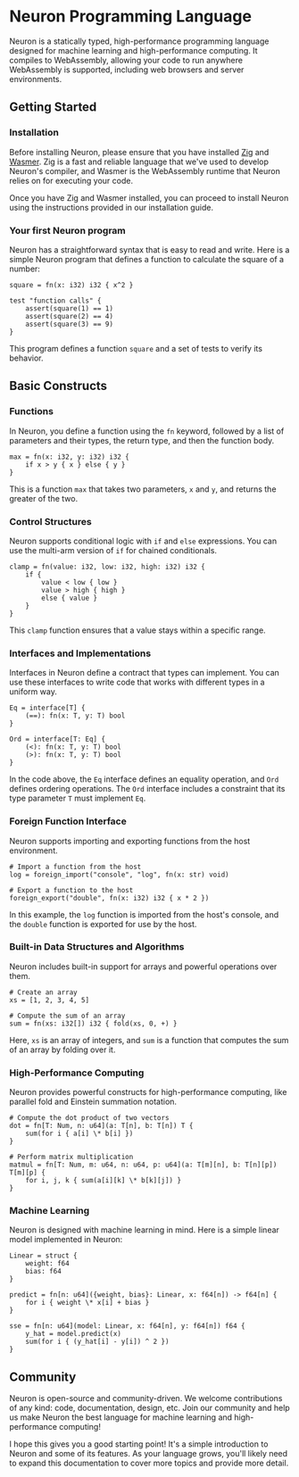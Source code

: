 # Neuron Programming Language

Neuron is a statically typed, high-performance programming language designed for machine learning and high-performance computing. It compiles to WebAssembly, allowing your code to run anywhere WebAssembly is supported, including web browsers and server environments.

## Getting Started

### Installation

Before installing Neuron, please ensure that you have installed [Zig](https://ziglang.org/) and [Wasmer](https://wasmer.io/). Zig is a fast and reliable language that we've used to develop Neuron's compiler, and Wasmer is the WebAssembly runtime that Neuron relies on for executing your code.

Once you have Zig and Wasmer installed, you can proceed to install Neuron using the instructions provided in our installation guide.

### Your first Neuron program

Neuron has a straightforward syntax that is easy to read and write. Here is a simple Neuron program that defines a function to calculate the square of a number:

```neuron
square = fn(x: i32) i32 { x^2 }

test "function calls" {
    assert(square(1) == 1)
    assert(square(2) == 4)
    assert(square(3) == 9)
}
```

This program defines a function `square` and a set of tests to verify its behavior.

## Basic Constructs

### Functions

In Neuron, you define a function using the `fn` keyword, followed by a list of parameters and their types, the return type, and then the function body.

```neuron
max = fn(x: i32, y: i32) i32 {
    if x > y { x } else { y }
}
```

This is a function `max` that takes two parameters, `x` and `y`, and returns the greater of the two.

### Control Structures

Neuron supports conditional logic with `if` and `else` expressions. You can use the multi-arm version of `if` for chained conditionals.

```neuron
clamp = fn(value: i32, low: i32, high: i32) i32 {
    if {
        value < low { low }
        value > high { high }
        else { value }
    }
}
```

This `clamp` function ensures that a value stays within a specific range.

### Interfaces and Implementations

Interfaces in Neuron define a contract that types can implement. You can use these interfaces to write code that works with different types in a uniform way.

```neuron
Eq = interface[T] {
    (==): fn(x: T, y: T) bool
}

Ord = interface[T: Eq] {
    (<): fn(x: T, y: T) bool
    (>): fn(x: T, y: T) bool
}
```

In the code above, the `Eq` interface defines an equality operation, and `Ord` defines ordering operations. The `Ord` interface includes a constraint that its type parameter `T` must implement `Eq`.

### Foreign Function Interface

Neuron supports importing and exporting functions from the host environment.

```neuron
# Import a function from the host
log = foreign_import("console", "log", fn(x: str) void)

# Export a function to the host
foreign_export("double", fn(x: i32) i32 { x * 2 })
```

In this example, the `log` function is imported from the host's console, and the `double` function is exported for use by the host.

### Built-in Data Structures and Algorithms

Neuron includes built-in support for arrays and powerful operations over them.

```neuron
# Create an array
xs = [1, 2, 3, 4, 5]

# Compute the sum of an array
sum = fn(xs: i32[]) i32 { fold(xs, 0, +) }
```

Here, `xs` is an array of integers, and `sum` is a function that computes the sum of an array by folding over it.

### High-Performance Computing

Neuron provides powerful constructs for high-performance computing, like parallel fold and Einstein summation notation.

```neuron
# Compute the dot product of two vectors
dot = fn[T: Num, n: u64](a: T[n], b: T[n]) T {
    sum(for i { a[i] \* b[i] })
}

# Perform matrix multiplication
matmul = fn[T: Num, m: u64, n: u64, p: u64](a: T[m][n], b: T[n][p]) T[m][p] {
    for i, j, k { sum(a[i][k] \* b[k][j]) }
}
```

### Machine Learning

Neuron is designed with machine learning in mind. Here is a simple linear model implemented in Neuron:

```neuron
Linear = struct {
    weight: f64
    bias: f64
}

predict = fn[n: u64]({weight, bias}: Linear, x: f64[n]) -> f64[n] {
    for i { weight \* x[i] + bias }
}

sse = fn[n: u64](model: Linear, x: f64[n], y: f64[n]) f64 {
    y_hat = model.predict(x)
    sum(for i { (y_hat[i] - y[i]) ^ 2 })
}
```

## Community

Neuron is open-source and community-driven. We welcome contributions of any kind: code, documentation, design, etc. Join our community and help us make Neuron the best language for machine learning and high-performance computing!

I hope this gives you a good starting point! It's a simple introduction to Neuron and some of its features. As your language grows, you'll likely need to expand this documentation to cover more topics and provide more detail.
